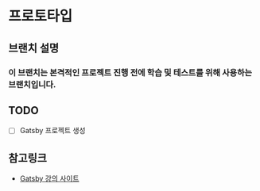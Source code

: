 # 프로토타입

## 브랜치 설명

### 이 브랜치는 본격적인 프로젝트 진행 전에 학습 및 테스트를 위해 사용하는 브랜치입니다.

## TODO

- [ ] Gatsby 프로젝트 생성

## 참고링크

- [Gatsby 강의 사이트](https://www.inflearn.com/course/gatsby-%EA%B8%B0%EC%88%A0%EB%B8%94%EB%A1%9C%EA%B7%B8/dashboard)
